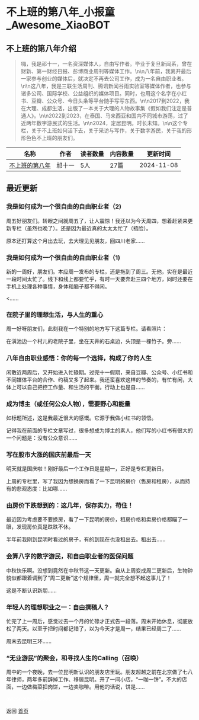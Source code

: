 # 不上班的第八年_小报童_Awesome_XiaoBOT

## 不上班的第八年介绍
> 嗨，我是祁十一，一名资深媒体人，自由写作者。毕业于复旦新闻系，曾在财新、第一财经日报、彭博商业周刊等媒体工作。\n\n八年前，我离开最后一家参与创业的媒体后，就决定不再去公司工作，成为一名自由职业者。\n\n这八年，我是三联生活周刊、腾讯新闻谷雨实验室等媒体作者，也参与诸多公司、国际学校、公益组织的媒体项目。同时，也用这个名字在小红书、豆瓣、公众号、今日头条等平台随手写写东西。\n\n2017到2022，我在大理、成都生活，出版了一本关于大理的人物故事集《假如我们注定是普通人》。\n\n2022到2023，在泰国、马来西亚和国内不同城市游荡，过了近两年数字游民式的生活。\n\n2024，定居昆明。时长未知。\n\n这个专栏，关于不上班如何活下去，关于采访与写作，关于数字游民，关于我的形形色色不上班的朋友们。  
  


|名称|作者|读者数量|内容数量|更新时间|
|---|---|---|---|---|
|[不上班的第八年](https://xiaobot.net/p/elevenonroad?refer=0b133df9-27dc-423b-8101-639049001c13)|祁十一|5人|27篇|2024-11-08|

## 最近更新
### 我是如何成为一个很自由的自由职业者（2)

周五好朋友们。转眼之间就周五了，让人震惊！我还以为今天周四，想着赶紧来更新专栏（虽然也晚了）。还是因为最近真的太太太忙了（捂脸）。

原本还打算这个月出去玩，去大理见见朋友，回四川老家......

### 我是如何成为一个很自由的自由职业者（1)

新的一周好，朋友们。本应周一发布的专栏，还是拖到了周三。无他，实在是最近一段时间太忙了。线下和线上都要忙乎，有时一天要奔赴三四个地方，同时还要在手机上处理各种事情，身体和脑子都不得闲。

<......

### 在院子里的理想生活，与人生的重心

周一好呀朋友们，此刻我在一个特别的地方写下这篇专栏。请看照片：



在滇池边一个村儿的老院子里，坐在天井的石桌边，头顶是一棵竹子。旁......

### 八年自由职业感悟：你的每一个选择，构成了你的人生

闲散近两周后，又开始进入忙碌期。过完十一假期，来自豆瓣、公众号、小红书和不同媒体平台的合作、约稿又多了起来。我还蛮喜欢这样的节奏的，有忙有闲，大体上可以自己把控工作量、和生活的平衡。行动上也是自......

### 成为博主（或任何公众人物），需要野心和能量

如标题所述，这是我最近很大的感慨。它源于我做小红书的领悟。



记得我在前面的专栏文章写过，很多想成为博主的素人，他们写的小红书有很大的一个问题是：没有公众意识......

### 写在股市大涨的国庆前最后一天

明天就是国庆啦！刚好最后一个工作日是星期一，正好是专栏更新日。



上周的专栏里，写了我因为想换房而看了一下昆明的房价（售房和租房），从而持有的悲观态度：比如哪......

### 由房价下跌想到的：这几年，保存实力，苟住！

最近因为考虑要不要换房，看了一下昆明的房价，租房价格和卖房价格都瞄了一眼，发现房价真是跌跌不休。



半年前我刚到昆明时看过的房子，有的到现在也没租出去。租出去......

### 会算八字的数字游民，和自由职业者的医保问题

中秋快乐啊。没想到竟然在中秋节这一天更新。自从上周变成周二更新后，生物钟貌似都跟着调到了“周二更新”这个规律里，周一就完全想不起这事儿了！



这是不断认识新朋......

### 年轻人的理想职业之一：自由撰稿人？

忙完了上一周后，感觉过去一个月的忙碌才正式告一段落。周末开始休息，彻底放松了两天。以至于把时间都记错了，以为今天才是周一，结果已经周二了……



周末去昆明三环......

### “无业游民”的聚会，和寻找人生的Calling（召唤）

周中的一个夜晚，去一位昆明新认识的朋友店里玩。朋友超越之前在北京做了七八年律师，两年多前辞掉工作、移居昆明。开了一间小店，“一咖一饼”。不大的店面，一边做梅菜扣肉饼，一边卖咖啡。用他的话说，饼是......


<a href="https://github.com/Reno9527/awesome-xiaobot" style="color: white; text-decoration: none;">awesome-xiaobot</a>

返回 [首页](../README.md)
